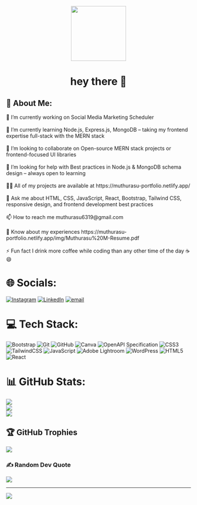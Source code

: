 <div align="center">
  <img height="150" src="https://media.giphy.com/media/M9gbBd9nbDrOTu1Mqx/giphy.gif"  />
</div>

###
<h1 align="center">hey there 👋</h1>

###

 <h2>💫 About Me:</h2> 
🔭 I’m currently working on Social Media Marketing Scheduler<br><br>🌱 I’m currently learning Node.js, Express.js, MongoDB – taking my frontend expertise full-stack with the MERN stack<br><br>👯 I’m looking to collaborate on Open-source MERN stack projects or frontend-focused UI libraries<br><br>🤝 I’m looking for help with Best practices in Node.js & MongoDB schema design – always open to learning<br><br>👨‍💻 All of my projects are available at https://muthurasu-portfolio.netlify.app/<br><br>💬 Ask me about HTML, CSS, JavaScript, React, Bootstrap, Tailwind CSS, responsive design, and frontend development best practices<br><br>📫 How to reach me muthurasu6319@gmail.com<br><br>📄 Know about my experiences https://muthurasu-portfolio.netlify.app/img/Muthurasu%20M-Resume.pdf<br><br>⚡ Fun fact I drink more coffee while coding than any other time of the day ☕😄



# 🌐 Socials: 
[![Instagram](https://img.shields.io/badge/Instagram-%23E4405F.svg?logo=Instagram&logoColor=white)](https://instagram.com/the.__.robin.__) [![LinkedIn](https://img.shields.io/badge/LinkedIn-%230077B5.svg?logo=linkedin&logoColor=white)](https://linkedin.com/in/muthurasu) [![email](https://img.shields.io/badge/Email-D14836?logo=gmail&logoColor=white)](mailto:muthurasu6319@gmail.com) 

# 💻 Tech Stack:
![Bootstrap](https://img.shields.io/badge/bootstrap-%238511FA.svg?style=for-the-badge&logo=bootstrap&logoColor=white) ![Git](https://img.shields.io/badge/git-%23F05033.svg?style=for-the-badge&logo=git&logoColor=white) ![GitHub](https://img.shields.io/badge/github-%23121011.svg?style=for-the-badge&logo=github&logoColor=white) ![Canva](https://img.shields.io/badge/Canva-%2300C4CC.svg?style=for-the-badge&logo=Canva&logoColor=white) ![OpenAPI Specification](https://img.shields.io/badge/openapiinitiative-%23000000.svg?style=for-the-badge&logo=openapiinitiative&logoColor=white) ![CSS3](https://img.shields.io/badge/css3-%231572B6.svg?style=for-the-badge&logo=css3&logoColor=white) ![TailwindCSS](https://img.shields.io/badge/tailwindcss-%2338B2AC.svg?style=for-the-badge&logo=tailwind-css&logoColor=white) ![JavaScript](https://img.shields.io/badge/javascript-%23323330.svg?style=for-the-badge&logo=javascript&logoColor=%23F7DF1E) ![Adobe Lightroom](https://img.shields.io/badge/Adobe%20Lightroom-31A8FF.svg?style=for-the-badge&logo=Adobe%20Lightroom&logoColor=white) ![WordPress](https://img.shields.io/badge/WordPress-%23117AC9.svg?style=for-the-badge&logo=WordPress&logoColor=white) ![HTML5](https://img.shields.io/badge/html5-%23E34F26.svg?style=for-the-badge&logo=html5&logoColor=white) ![React](https://img.shields.io/badge/react-%2320232a.svg?style=for-the-badge&logo=react&logoColor=%2361DAFB)
# 📊 GitHub Stats: 
![](https://github-readme-stats.vercel.app/api?username=Muthurasu-6319&theme=dark&hide_border=true&include_all_commits=false&count_private=false)<br/>
![](https://nirzak-streak-stats.vercel.app/?user=Muthurasu-6319&theme=dark&hide_border=true)<br/>
![](https://github-readme-stats.vercel.app/api/top-langs/?username=Muthurasu-6319&theme=dark&hide_border=true&include_all_commits=false&count_private=false&layout=compact)

## 🏆 GitHub Trophies
![](https://github-profile-trophy.vercel.app/?username=Muthurasu-6319&theme=radical&no-frame=true&no-bg=false&margin-w=4)

### ✍️ Random Dev Quote
![](https://quotes-github-readme.vercel.app/api?type=horizontal&theme=radical)

---
[![](https://visitcount.itsvg.in/api?id=Muthurasu-6319&icon=0&color=0)](https://visitcount.itsvg.in)

<!-- Proudly created with GPRM ( https://gprm.itsvg.in ) -->
